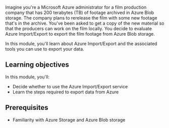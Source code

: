 Imagine you're a Microsoft Azure administrator for a film production company that has 200 terabytes (TB) of footage archived in Azure Blob storage. The company plans to rerelease the film with some new footage that's in the archive. You've been asked to get a copy of the new material so that the producers can work on the film locally. You decide to evaluate Azure Import/Export to export the film footage from Azure Blob storage.

In this module, you'll learn about Azure Import/Export and the associated tools you can use to export your data.

## Learning objectives

In this module, you'll:

- Decide whether to use the Azure Import/Export service
- Learn the steps required to export data from Azure

## Prerequisites

- Familiarity with Azure Storage and Azure Blob storage